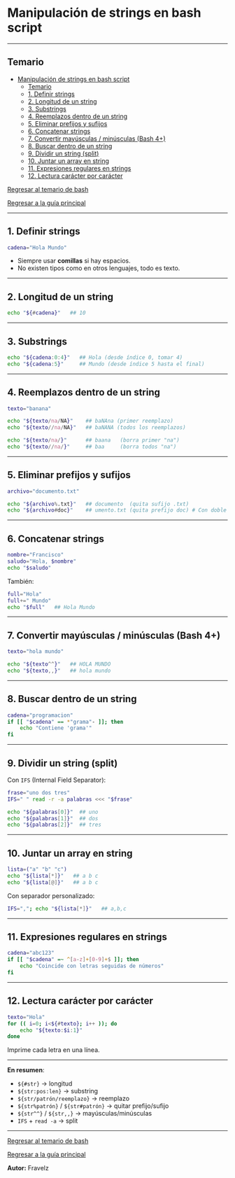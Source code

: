 # Manipulación de strings en bash script

---

## Temario

- [Manipulación de strings en bash script](#manipulación-de-strings-en-bash-script)
  - [Temario](#temario)
  - [1. Definir strings](#1-definir-strings)
  - [2. Longitud de un string](#2-longitud-de-un-string)
  - [3. Substrings](#3-substrings)
  - [4. Reemplazos dentro de un string](#4-reemplazos-dentro-de-un-string)
  - [5. Eliminar prefijos y sufijos](#5-eliminar-prefijos-y-sufijos)
  - [6. Concatenar strings](#6-concatenar-strings)
  - [7. Convertir mayúsculas / minúsculas (Bash 4+)](#7-convertir-mayúsculas--minúsculas-bash-4)
  - [8. Buscar dentro de un string](#8-buscar-dentro-de-un-string)
  - [9. Dividir un string (split)](#9-dividir-un-string-split)
  - [10. Juntar un array en string](#10-juntar-un-array-en-string)
  - [11. Expresiones regulares en strings](#11-expresiones-regulares-en-strings)
  - [12. Lectura carácter por carácter](#12-lectura-carácter-por-carácter)

[Regresar al temario de bash](./../_temarioBash.md#básico)

[Regresar a la guía principal](./../readme.md#3-bash-script)

---

## 1. Definir strings

``` bash
cadena="Hola Mundo"
```

- Siempre usar **comillas** si hay espacios.
- No existen tipos como en otros lenguajes, todo es texto.

---

## 2. Longitud de un string

``` bash
echo "${#cadena}"   ## 10
```

---

## 3. Substrings

``` bash
echo "${cadena:0:4}"   ## Hola (desde índice 0, tomar 4)
echo "${cadena:5}"     ## Mundo (desde índice 5 hasta el final)
```

---

## 4. Reemplazos dentro de un string

``` bash
texto="banana"

echo "${texto/na/NA}"    ## baNAna (primer reemplazo)
echo "${texto//na/NA}"   ## baNANA (todos los reemplazos)

echo "${texto/na/}"      ## baana   (borra primer "na")
echo "${texto//na/}"     ## baa     (borra todos "na")
```

---

## 5. Eliminar prefijos y sufijos

``` bash
archivo="documento.txt"

echo "${archivo%.txt}"   ## documento  (quita sufijo .txt)
echo "${archivo#doc}"    ## umento.txt (quita prefijo doc) # Con doble signo borra lo más largo ruta="/home/user/docs/file.txt" echo "${ruta##*/}"       # file.txt  (quita todo hasta el último /) echo "${ruta%%/*}"       # vacío     (quita todo desde el primer /)
```

---

## 6. Concatenar strings

``` bash
nombre="Francisco"
saludo="Hola, $nombre"
echo "$saludo"
```

También:

``` bash
full="Hola" 
full+=" Mundo"
echo "$full"   ## Hola Mundo
```

---

## 7. Convertir mayúsculas / minúsculas (Bash 4+)

``` bash
texto="hola mundo"

echo "${texto^^}"   ## HOLA MUNDO
echo "${texto,,}"   ## hola mundo
```

---

## 8. Buscar dentro de un string

``` bash
cadena="programacion"
if [[ "$cadena" == *"grama"- ]]; then
    echo "Contiene 'grama'"
fi
```

---

## 9. Dividir un string (split)

Con `IFS` (Internal Field Separator):

``` bash
frase="uno dos tres"
IFS=" " read -r -a palabras <<< "$frase"

echo "${palabras[0]}"  ## uno
echo "${palabras[1]}"  ## dos
echo "${palabras[2]}"  ## tres
```

---

## 10. Juntar un array en string

``` bash
lista=("a" "b" "c")
echo "${lista[*]}"   ## a b c
echo "${lista[@]}"   ## a b c
```

Con separador personalizado:

``` bash
IFS=","; echo "${lista[*]}"   ## a,b,c
```

---

## 11. Expresiones regulares en strings

``` bash
cadena="abc123"
if [[ "$cadena" =~ ^[a-z]+[0-9]+$ ]]; then
    echo "Coincide con letras seguidas de números"
fi
```

---

## 12. Lectura carácter por carácter

``` bash
texto="Hola"
for (( i=0; i<${#texto}; i++ )); do
    echo "${texto:$i:1}"
done
```

Imprime cada letra en una línea.

---

**En resumen**:

- `${#str}` → longitud
- `${str:pos:len}` → substring
- `${str/patrón/reemplazo}` → reemplazo
- `${str%patrón}` / `${str#patrón}` → quitar prefijo/sufijo
- `${str^^}` / `${str,,}` → mayúsculas/minúsculas
- `IFS` + `read -a` → split

---

[Regresar al temario de bash](./../_temarioBash.md#básico)

[Regresar a la guía principal](./../readme.md#3-bash-script)

**Autor:** Fravelz
